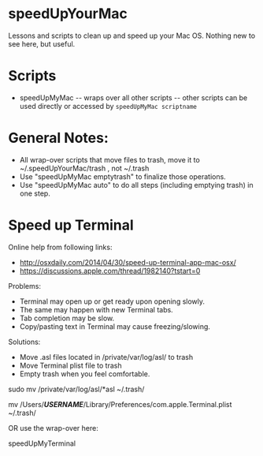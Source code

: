 # speedUpYourMac
Lessons and scripts to clean up and speed up your Mac OS. Nothing new to see here, but useful.

# Scripts

- speedUpMyMac 
-- wraps over all other scripts
-- other scripts can be used directly or accessed by `speedUpMyMac scriptname`



# General Notes:

- All wrap-over scripts that move files to trash, move it to ~/.speedUpYourMac/trash , not ~/.trash
- Use "speedUpMyMac emptytrash" to finalize those operations.
- Use "speedUpMyMac auto" to do all steps (including emptying trash) in one step.


# Speed up Terminal
Online help from following links:

- http://osxdaily.com/2014/04/30/speed-up-terminal-app-mac-osx/
- https://discussions.apple.com/thread/1982140?tstart=0


Problems:

- Terminal may open up or get ready upon opening slowly.
- The same may happen with new Terminal tabs.
- Tab completion may be slow.
- Copy/pasting text in Terminal may cause freezing/slowing.

Solutions:

- Move .asl files located in /private/var/log/asl/ to trash
- Move Terminal plist file to trash
- Empty trash when you feel comfortable.

sudo mv /private/var/log/asl/*asl ~/.trash/

mv /Users/___USERNAME___/Library/Preferences/com.apple.Terminal.plist ~/.trash/

OR use the wrap-over here:

speedUpMyTerminal

